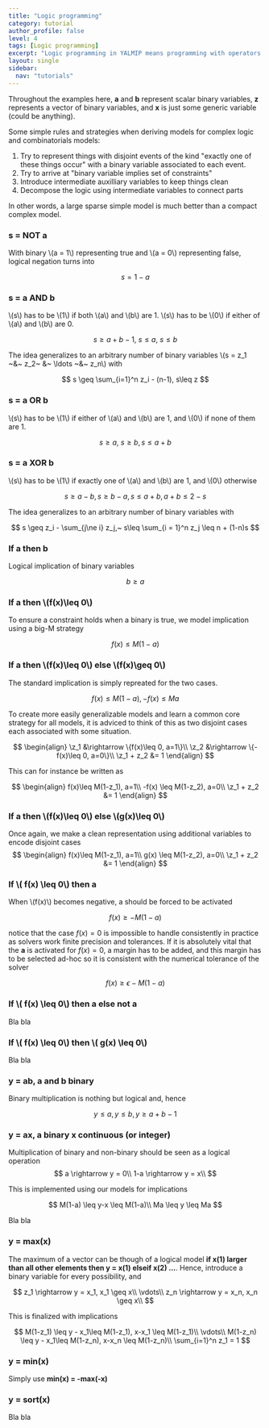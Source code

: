 ```yaml
---
title: "Logic programming"
category: tutorial
author_profile: false
level: 4
tags: [Logic programming]
excerpt: "Logic programming in YALMIP means programming with operators such as alldifferent, number of non-zeros, implications and similiar combinatorial objects."
layout: single
sidebar:
  nav: "tutorials"
---
```


Throughout the examples here, **a** and **b** represent scalar binary variables, **z** represents a vector of binary variables, and **x** is just some generic variable (could be anything).

Some simple rules and strategies when deriving models for complex logic and combinatorials models:
1. Try to represent things with disjoint events of the kind "exactly one of these things occur" with a binary variable associated to each event.
2. Try to arrive at "binary variable implies set of constraints"
3. Introduce intermediate auxilliary variables to keep things clean
4. Decompose the logic using intermediate variables to connect parts

In other words, a large sparse simple model is much better than a compact complex model.

### s = NOT a

With binary \\(a = 1\\) representing true and \\(a = 0\\) representing false, logical negation turns into 

$$
s = 1-a
$$


### s = a AND b

\\(s\\) has to be \\(1\\) if both \\(a\\) and \\(b\\) are 1. \\(s\\) has to be \\(0\\) if  either of \\(a\\) and \\(b\\) are 0.

$$
s \geq a + b -1,~s \leq a,~s\leq b
$$

The idea generalizes to an arbitrary number of binary variables \\(s = z_1 ~\&~ z_2~ \&~ \ldots ~\&~ z_n\\) with

$$
s \geq \sum_{i=1}^n z_i - (n-1), s\leq z
$$

### s = a OR b

\\(s\\) has to be \\(1\\) if  either of \\(a\\) and \\(b\\) are 1, and \\(0\\) if none of them are 1.

$$
s \geq a,~s\geq b, s \leq a + b 
$$

### s = a XOR b

\\(s\\) has to be \\(1\\) if  exactly one of \\(a\\) and \\(b\\) are 1, and \\(0\\) otherwise

$$
s \geq a - b, s \geq b-a, s \leq a + b, a + b\leq 2-s
$$

The idea generalizes to an arbitrary number of binary variables  with

$$
s \geq z_i - \sum_{j\ne i} z_j,~ s\leq \sum_{i = 1}^n z_j \leq n + (1-n)s
$$


### If a then b

Logical implication of binary variables


$$
b \geq a
$$


### If a then  \\(f(x)\leq 0\\)

To ensure a constraint holds when a binary is true, we model implication using a big-M strategy

$$
f(x) \leq M(1-a)
$$


### If a then  \\(f(x)\leq 0\\) else  \\(f(x)\geq 0\\)

The standard implication is simply repreated for the two cases.

$$
f(x) \leq M(1-a),-f(x)\leq Ma
$$

To create more easily generalizable models and learn a common core strategy for all models, it is adviced to think of this as two disjoint cases each associated with some situation. 

$$
\begin{align}
\z_1 &\rightarrow \{f(x)\leq 0, a=1\}\\
\z_2 &\rightarrow \{-f(x)\leq 0, a=0\}\\
\z_1 + z_2 &= 1
\end{align}
$$

This can for instance be written as

$$
\begin{align}
f(x)\leq M(1-z_1), a=1\\
-f(x) \leq M(1-z_2), a=0\\
\z_1 + z_2 &= 1
\end{align}
$$

### If a then  \\(f(x)\leq 0\\) else  \\(g(x)\leq 0\\)

Once again, we make a clean representation using additional variables to encode disjoint cases
$$
\begin{align}
f(x)\leq M(1-z_1), a=1\\
g(x) \leq M(1-z_2), a=0\\
\z_1 + z_2 &= 1
\end{align}
$$

### If \\( f(x) \leq 0\\) then a

When \\(f(x)\\) becomes negative, a should be forced to be activated

$$
f(x)\geq -M(1-a)
$$

notice that the case $f(x)=0$ is impossible to handle consistently in practice as solvers work finite precision and tolerances. If it is absolutely vital that the **a** is activated for $f(x)=0$, a margin has to be added, and this margin has to be selected ad-hoc so it is consistent with the numerical tolerance of the solver

$$
f(x)\geq \epsilon -M(1-a)
$$


### If \\( f(x) \leq 0\\) then a else not a

Bla bla

### If \\( f(x) \leq 0\\) then  \\( g(x) \leq 0\\)

Bla bla

### y = ab, a and b binary

Binary multiplication is nothing but logical and, hence

$$
y \leq a, y\leq b, y\geq a+b-1
$$

### y = ax, a binary x continuous (or integer)

Multiplication of binary and non-binary should be seen as a logical operation
$$
a  \rightarrow y = 0\\
1-a \rightarrow y = x\\
$$

This is implemented using our models for implications

$$
M(1-a) \leq y-x \leq M(1-a)\\
Ma \leq y \leq Ma
$$

Bla bla


### y = max(x)

The maximum of a vector can be though of a logical model **if x(1) larger than all other elements then y = x(1) elseif x(2) ...**. Hence, introduce a binary variable for every possibility, and 

$$
z_1 \rightarrow y = x_1, x_1 \geq x\\
\vdots\\
z_n \rightarrow y = x_n, x_n \geq x\\
$$

This is finalized with implications

$$
M(1-z_1) \leq y - x_1\leq M(1-z_1), x-x_1 \leq M(1-z_1)\\
\vdots\\
M(1-z_n) \leq y - x_1\leq M(1-z_n), x-x_n \leq M(1-z_n)\\
\sum_{i=1}^n z_1 = 1
$$


### y = min(x)

Simply use **min(x) = -max(-x)**


### y = sort(x)

Bla bla

